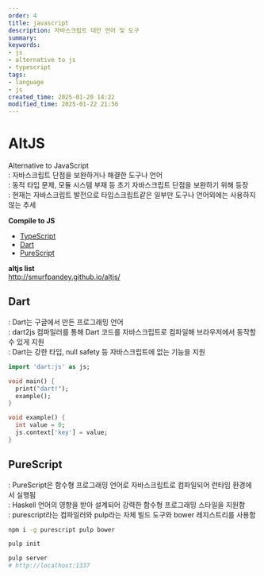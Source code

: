 ```yaml
---
order: 4
title: javascript
description: 자바스크립트 대안 언어 및 도구
summary:
keywords:
- js
- alternative to js
- typescript
tags:
- language
- js
created_time: 2025-01-20 14:22
modified_time: 2025-01-22 21:56
---
```


# AltJS
Alternative to JavaScript  
: 자바스크립트 단점을 보완하거나 해결한 도구나 언어  
: 동적 타입 문제, 모듈 시스템 부재 등 초기 자바스크립트 단점을 보완하기 위해 등장  
: 현재는 자바스크립트 발전으로 타입스크립트같은 일부만 도구나 언어외에는 사용하지 않는 추세  

**Compile to JS**
- [TypeScript](./ts/index.md)
- [Dart](#dart)
- [PureScript](#purescript)

**altjs list**  
http://smurfpandey.github.io/altjs/



## Dart   
: Dart는 구글에서 만든 프로그래밍 언어  
: dart2js 컴파일러를 통해 Dart 코드를 자바스크립트로 컴파일해 브라우저에서 동작할 수 있게 지원  
: Dart는 강한 타입, null safety 등 자바스크립트에 없는 기능을 지원  

```dart
import 'dart:js' as js;

void main() {
  print("dart!");
  example();
}

void example() {
  int value = 0;
  js.context['key'] = value;
}
```



## PureScript
: PureScript은 함수형 프로그래밍 언어로 자바스크립트로 컴파일되어 런타임 환경에서 실행됨  
: Haskell 언어의 영향을 받아 설계되어 강력한 함수형 프로그래밍 스타일을 지원함  
: purescript라는 컴파일러와 pulp라는 자체 빌드 도구와 bower 레지스트리를 사용함  

```bash
npm i -g purescript pulp bower

pulp init

pulp server
# http://localhost:1337
```